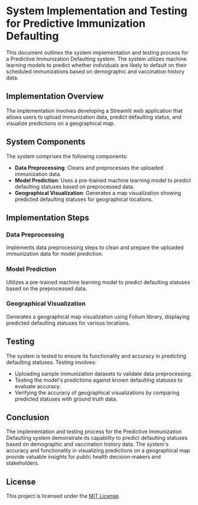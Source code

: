 # System Implementation and Testing for Predictive Immunization Defaulting

This document outlines the system implementation and testing process for a Predictive Immunization Defaulting system. The system utilizes machine learning models to predict whether individuals are likely to default on their scheduled immunizations based on demographic and vaccination history data.

## Implementation Overview
The implementation involves developing a Streamlit web application that allows users to upload immunization data, predict defaulting status, and visualize predictions on a geographical map.

## System Components
The system comprises the following components:

- **Data Preprocessing**: Cleans and preprocesses the uploaded immunization data.
- **Model Prediction**: Uses a pre-trained machine learning model to predict defaulting statuses based on preprocessed data.
- **Geographical Visualization**: Generates a map visualization showing predicted defaulting statuses for geographical locations.

## Implementation Steps
### Data Preprocessing
Implements data preprocessing steps to clean and prepare the uploaded immunization data for model prediction.

### Model Prediction
Utilizes a pre-trained machine learning model to predict defaulting statuses based on the preprocessed data.

### Geographical Visualization
Generates a geographical map visualization using Folium library, displaying predicted defaulting statuses for various locations.

## Testing
The system is tested to ensure its functionality and accuracy in predicting defaulting statuses. Testing involves:

- Uploading sample immunization datasets to validate data preprocessing.
- Testing the model's predictions against known defaulting statuses to evaluate accuracy.
- Verifying the accuracy of geographical visualizations by comparing predicted statuses with ground truth data.

## Conclusion
The implementation and testing process for the Predictive Immunization Defaulting system demonstrate its capability to predict defaulting statuses based on demographic and vaccination history data. The system's accuracy and functionality in visualizing predictions on a geographical map provide valuable insights for public health decision-makers and stakeholders.
## License
This project is licensed under the [MIT License](LICENSE).

